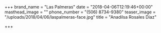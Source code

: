 +++
brand_name = "Las Palmeras"
date = "2018-04-06T12:19:46+00:00"
masthead_image = ""
phone_number = "(506) 8734-9380"
teaser_image = "/uploads/2018/04/06/laspalmeras-face.jpg"
title = "Anadilsa Rosales Diaz"

+++
